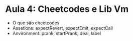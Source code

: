 # Aula 4: Cheetcodes e Lib Vm

- O que são cheetcodes
- Assetions: expectRevert, expectEmit, expectCall
- Anvironment: prank, startPrank, deal, label
